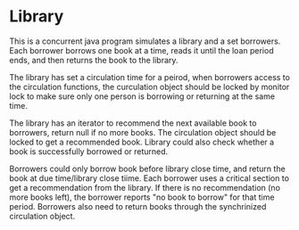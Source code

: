 # Library

This is a concurrent java program simulates a library and a set borrowers.
Each borrower borrows one book at a time, reads it until the loan period ends, 
and then returns the book to the library. 

The library has set a circulation time for a peirod, when borrowers access to the 
circulation functions, the curculation object should be locked by monitor lock to make
sure only one person is borrowing or returning at the same time.

The library has an iterator to recommend the next available book to borrowers, return 
null if no more books. The circulation object should be locked to get a recommended book.
Library could also check whether a book is successfully borrowed or returned.

Borrowers could only borrow book before library close time, and return the book
at due time/library close tiime. Each borrower uses a critical section to get a recommendation 
from the library. If there is no recommendation (no more books left), the borrower reports 
"no book to borrow" for that time period. Borrowers also need to return books through
the synchrinized circulation object.




